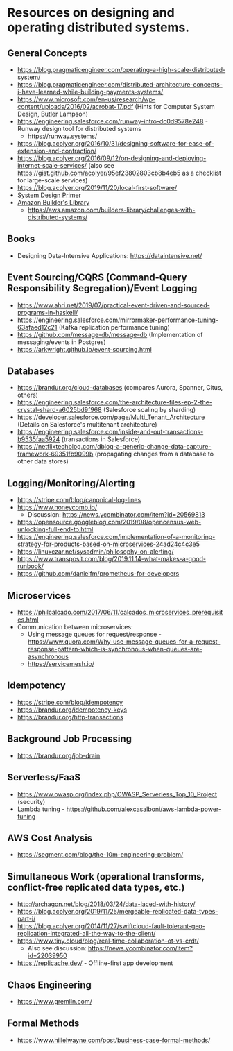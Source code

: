 # Resources on designing and operating distributed systems.

## General Concepts
- https://blog.pragmaticengineer.com/operating-a-high-scale-distributed-system/
- https://blog.pragmaticengineer.com/distributed-architecture-concepts-i-have-learned-while-building-payments-systems/
- https://www.microsoft.com/en-us/research/wp-content/uploads/2016/02/acrobat-17.pdf (Hints for Computer System Design, Butler Lampson)
- https://engineering.salesforce.com/runway-intro-dc0d9578e248 - Runway design tool for distributed systems
  - https://runway.systems/
- https://blog.acolyer.org/2016/10/31/designing-software-for-ease-of-extension-and-contraction/
- https://blog.acolyer.org/2016/09/12/on-designing-and-deploying-internet-scale-services/ (also see https://gist.github.com/acolyer/95ef23802803cb8b4eb5 as a checklist for large-scale services)
- https://blog.acolyer.org/2019/11/20/local-first-software/
- [System Design Primer](https://github.com/donnemartin/system-design-primer)
- [Amazon Builder's Library](https://aws.amazon.com/builders-library/)
  - https://aws.amazon.com/builders-library/challenges-with-distributed-systems/


## Books
- Designing Data-Intensive Applications: https://dataintensive.net/


## Event Sourcing/CQRS (Command-Query Responsibility Segregation)/Event Logging
- https://www.ahri.net/2019/07/practical-event-driven-and-sourced-programs-in-haskell/
- https://engineering.salesforce.com/mirrormaker-performance-tuning-63afaed12c21 (Kafka replication performance tuning)
- https://github.com/message-db/message-db (Implementation of messaging/events in Postgres)
- https://arkwright.github.io/event-sourcing.html


## Databases
- https://brandur.org/cloud-databases (compares Aurora, Spanner, Citus, others)
- https://engineering.salesforce.com/the-architecture-files-ep-2-the-crystal-shard-a6025bd9f968 (Salesforce scaling by sharding)
- https://developer.salesforce.com/page/Multi_Tenant_Architecture (Details on Salesforce's multitenant architecture)
- https://engineering.salesforce.com/inside-and-out-transactions-b9535faa5924 (transactions in Salesforce)
- https://netflixtechblog.com/dblog-a-generic-change-data-capture-framework-69351fb9099b (propagating changes from a database to other data stores)


## Logging/Monitoring/Alerting
- https://stripe.com/blog/canonical-log-lines
- https://www.honeycomb.io/
  - Discussion: https://news.ycombinator.com/item?id=20569813
- https://opensource.googleblog.com/2019/08/opencensus-web-unlocking-full-end-to.html
- https://engineering.salesforce.com/implementation-of-a-monitoring-strategy-for-products-based-on-microservices-24ad24c4c3e5
- https://linuxczar.net/sysadmin/philosophy-on-alerting/
- https://www.transposit.com/blog/2019.11.14-what-makes-a-good-runbook/
- https://github.com/danielfm/prometheus-for-developers


## Microservices
- https://philcalcado.com/2017/06/11/calcados_microservices_prerequisites.html
- Communication between microservices:
  - Using message queues for request/response - https://www.quora.com/Why-use-message-queues-for-a-request-response-pattern-which-is-synchronous-when-queues-are-asynchronous
  - https://servicemesh.io/


## Idempotency
- https://stripe.com/blog/idempotency
- https://brandur.org/idempotency-keys
- https://brandur.org/http-transactions


## Background Job Processing
- https://brandur.org/job-drain


## Serverless/FaaS
- https://www.owasp.org/index.php/OWASP_Serverless_Top_10_Project (security)
- Lambda tuning - https://github.com/alexcasalboni/aws-lambda-power-tuning


## AWS Cost Analysis
- https://segment.com/blog/the-10m-engineering-problem/


## Simultaneous Work (operational transforms, conflict-free replicated data types, etc.)
- http://archagon.net/blog/2018/03/24/data-laced-with-history/
- https://blog.acolyer.org/2019/11/25/mergeable-replicated-data-types-part-i/
- https://blog.acolyer.org/2014/11/27/swiftcloud-fault-tolerant-geo-replication-integrated-all-the-way-to-the-client/
- https://www.tiny.cloud/blog/real-time-collaboration-ot-vs-crdt/
  - Also see discussion: https://news.ycombinator.com/item?id=22039950
- https://replicache.dev/ - Offline-first app development


## Chaos Engineering
- https://www.gremlin.com/


## Formal Methods
- https://www.hillelwayne.com/post/business-case-formal-methods/
